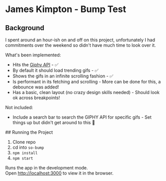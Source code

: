# James Kimpton - Bump Test

## Background
I spent around an hour-ish on and off on this project, unfortunately I had commitments over the weekend so didn't have much time to look over it.

What's been implemented:
* Hits the [Giphy API](https://developers.giphy.com/docs/) - ✅
* By default it should load trending gifs - ✅
* Shows the gifs in an infinite scrolling fashion - ✅
* Is performant in its fetching and scrolling - More can be done for this, a debounce was added!
* Has a basic, clean layout (no crazy design skills needed) - Should look ok across breakpoints!

Not included:
* Include a search bar to search the GIPHY API for specific gifs - Set things up but didn't get around to this 😬

## Running the Project

1. Clone repo
1. cd into `so-bump`
1. `npm install`
1. `npm start`

Runs the app in the development mode.<br />
Open [http://localhost:3000](http://localhost:3000) to view it in the browser.
